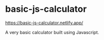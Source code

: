 # basic-js-calculator

https://basic-js-calculator.netlify.app/

A very basic calculator built using Javascript.
